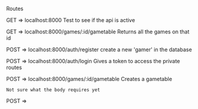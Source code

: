 Routes

GET => localhost:8000
    Test to see if the api is active

GET => localhost:8000/games/:id/gametable
    Returns all the games on that id

POST => localhost:8000/auth/register
    create a new 'gamer' in the database

POST => localhost:8000/auth/login
    Gives a token to access the private routes

POST => localhost:8000/games/:id/gametable
    Creates a gametable

    Not sure what the body requires yet

POST =>